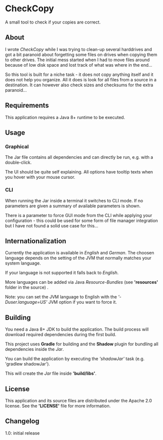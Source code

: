 # CheckCopy
A small tool to check if your copies are correct.

## About
I wrote _CheckCopy_ while I was trying to clean-up several harddrives
and got a bit paranoid about forgetting some files on drives when
copying them to other drives. The initial mess started when I had
to move files around because of low disk space and lost track of
what was where in the end...

So this tool is built for a niche task - it does not copy anything itself and
it does not help you organize. All it does is look for all files from a source
in a destination. It can however also check sizes and checksums
for the extra paranoid...

## Requirements
This application requires a Java 8+ runtime to be executed.

## Usage

### Graphical
The Jar file contains all
dependencies and can directly be run, e.g. with a double-click.

The UI should be quite self explaining. All options have tooltip texts
when you hover with your mouse cursor.

### CLI
When running the Jar inside a terminal it switches to CLI mode.
If no parameters are given a summary of available parameters is shown.

There is a parameter to force GUI mode from the CLI while applying your
configuration - this could be used for some form of file manager integration
but I have not found a solid use case for this...

## Internationalization
Currently the application is available in _English_ and _German_. The choosen language
depends on the setting of the JVM that normally matches your system language.

If your language is not supported it falls back to _English_.

More languages can be added via Java _Resource-Bundles_ (see __'resources'__ folder in the source) .

Note: you can set the JVM language to English with the _'-Duser.language=US'_ JVM option if you want to force it.

## Building
You need a Java 8+ JDK to build the application. The build process will download
required dependencies during the first build.

This project uses __Gradle__ for building and the __Shadow__ plugin for
bundling all dependencies inside the _Jar_.

You can build the application by executing the _'shadowJar'_ task (e.g. 'gradlew shadowJar').

This will create the _Jar_ file inside __'build/libs'__.

## License

This application and its source files are distributed under the Apache 2.0 license. See the __'LICENSE'__ file for more information.

## Changelog

1.0: initial release